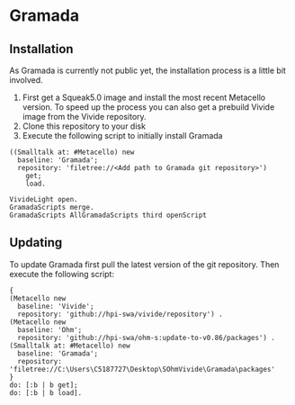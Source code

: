 # Gramada

## Installation
As Gramada is currently not public yet, the installation process is a little bit involved.

1. First get a Squeak5.0 image and install the most recent Metacello version. To speed up the process you can also get a prebuild Vivide image from the Vivide repository.
2. Clone this repository to your disk
3. Execute the following script to initially install Gramada
````Smalltalk
((Smalltalk at: #Metacello) new
  baseline: 'Gramada';
  repository: 'filetree://<Add path to Gramada git repository>')
    get;
    load.
			
VivideLight open.
GramadaScripts merge.
GramadaScripts AllGramadaScripts third openScript
````


## Updating
To update Gramada first pull the latest version of the git repository. Then execute the following script:

````Smalltalk
{
(Metacello new
  baseline: 'Vivide';
  repository: 'github://hpi-swa/vivide/repository') .
(Metacello new
  baseline: 'Ohm';
  repository: 'github://hpi-swa/ohm-s:update-to-v0.86/packages') .
(Smalltalk at: #Metacello) new
  baseline: 'Gramada';
  repository: 'filetree://C:\Users\C5187727\Desktop\SOhmVivide\Gramada\packages'
}
do: [:b | b get];
do: [:b | b load].
````
